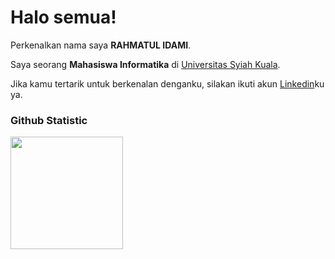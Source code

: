 # Halo semua! 

Perkenalkan nama saya **RAHMATUL IDAMI**.<br>

Saya seorang **Mahasiswa Informatika** di [Universitas Syiah Kuala](https://usk.ac.id/).<br>


Jika kamu tertarik untuk berkenalan denganku, silakan ikuti akun [Linkedin](https://www.linkedin.com/in/rahmatul-idami-877a37276?utm_source=share&utm_campaign=share_via&utm_content=profile&utm_medium=android_app)ku ya.

### Github Statistic
<p align="left">
<a href="https://github.com/rahmatulidami">
  <img height="180em" src="https://github-readme-stats-eight-theta.vercel.app/api?username=rahmatulidami&show_icons=true&theme=algolia&include_all_commits=true&count_private=true"/>
</a>
</p>
